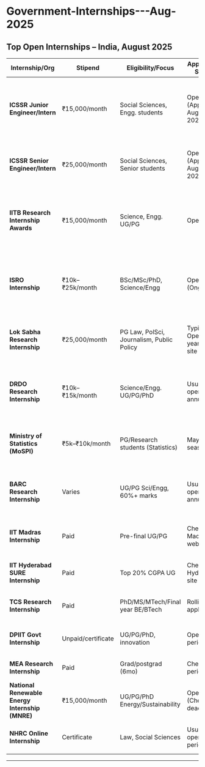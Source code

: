 # Government-Internships---Aug-2025


## Top Open Internships – India, August 2025

| Internship/Org                      | Stipend         | Eligibility/Focus                 | Application Status           | Key Preparation Resources & Tips                                                                                       | Application/Link                                                      |
|--------------------------------------|-----------------|-----------------------------------|-----------------------------|------------------------------------------------------------------------------------------------------------------------|-----------------------------------------------------------------------|
| **ICSSR Junior Engineer/Intern**     | ₹15,000/month   | Social Sciences, Engg. students   | Open (Apply by Aug 18, 2025) | - Study ICSSR research methodology- Review project proposals/existing research- Sample applications[11][2]      | [ICSSR Junior](https://icssr.org/vacancy/junior-internship)           |
| **ICSSR Senior Engineer/Intern**     | ₹25,000/month   | Social Sciences, Senior students  | Open (Apply by Aug 18, 2025) | - Advanced research design- Data analysis skills- Effective research writing[2][1]                            | [ICSSR Senior](https://icssr.org/vacancy/senior-internship)           |
| **IITB Research Internship Awards**  | ₹15,000/month   | Science, Engg. UG/PG              | Open                       | - GfG IITB Intern prep[12]- Read internship experiences[13][14]- SOP drafting & basics of lab/research writing   | [IITB Internship](https://www.ircc.iitb.ac.in/IRCC-Webpage/IITBInternship/) |
| **ISRO Internship**                  | ₹10k–₹25k/month | BSc/MSc/PhD, Science/Engg         | Open (Ongoing)              | - Explore ISRO labs and selection tips[15][16]- Work on core subject, Python/C++- Talk to past ISRO interns    | [ISRO Internship](https://theinternship.in/isro-student-internship/)           |
| **Lok Sabha Research Internship**    | ₹25,000/month   | PG Law, PolSci, Journalism, Public Policy | Typically Open mid-year, check site | - Read legislative research guidelines- Mock research writing- Policy analysis basics[17]                | [Lok Sabha Internship](https://loksabha.nic.in/Research/Internship.aspx)        |
| **DRDO Research Internship**         | ₹10k–₹15k/month | Science/Engg. UG/PG/PhD           | Usually open annually       | - DRDO lab projects[17]- Robotics/AI/data analysis- Visit DRDO career portal for official guidelines          | [DRDO Internship](https://drdo.gov.in)                                          |
| **Ministry of Statistics (MoSPI)**   | ₹5k–₹10k/month  | PG/Research students (Statistics) | May open seasonally         | - Big Data/Statistics- Read MoSPI project work[17]- Practice basic analytics                                 | [MoSPI Internship](https://mospi.gov.in/)                                       |
| **BARC Research Internship**         | Varies          | UG/PG Sci/Engg, 60%+ marks        | Usually open annually       | - Nuclear science/project writing- Learn latest BARC research approaches[18]                                      | [BARC Internship](https://www.barc.gov.in)                                      |
| **IIT Madras Internship**            | Paid            | Pre-final UG/PG                   | Check IIT Madras website    | - Strong CGPA, research proposals[18]- Read relevant lab’s publications                                          | [IIT Madras Internship](https://sfp.iitm.ac.in/)                                 |
| **IIT Hyderabad SURE Internship**    | Paid            | Top 20% CGPA UG                   | Check IIT Hyderabad site    | - Project work, foundational coding/research journals[18][19]                                                         | [IIT Hyderabad Internship](https://iith.ac.in/research/)                         |
| **TCS Research Internship**          | Paid            | PhD/MS/MTech/Final year BE/BTech  | Rolling applications       | - Software, algorithms, tech-research skills[20]                                                                      | [TCS Internship](https://www.tcs.com/careers/india/internship)                   |
| **DPIIT Govt Internship**            | Unpaid/certificate | UG/PG/PhD, innovation            | Open periodically          | - Innovation/case studies, policy document review[21]                                                                 | [DPIIT Internship](https://www.myscheme.gov.in/schemes/dpiit-is)                 |
| **MEA Research Internship**          | Paid            | Grad/postgrad (6mo)               | Check periodically          | - Foreign policy/IR prep, report writing[22]                                                                          | [MEA Internship](https://internship.mea.gov.in/internship)                       |
| **National Renewable Energy Internship (MNRE)** | ₹15,000/month   | UG/PG/PhD Energy/Sustainability   | Open (Check deadline)       | - Renewable tech, policy analysis, basic data analytics[23]                                                           | [MNRE Internship](https://mnre.gov.in/en/national-renewable-energy-internship-programme-2/) |
| **NHRC Online Internship**           | Certificate     | Law, Social Sciences              | Usually open periodically   | - Human rights modules, contemporary law case studies[24]                                                             | [NHRC Internship](https://nhrc.nic.in/training-programmes/short-term-internship-programme) |

***
